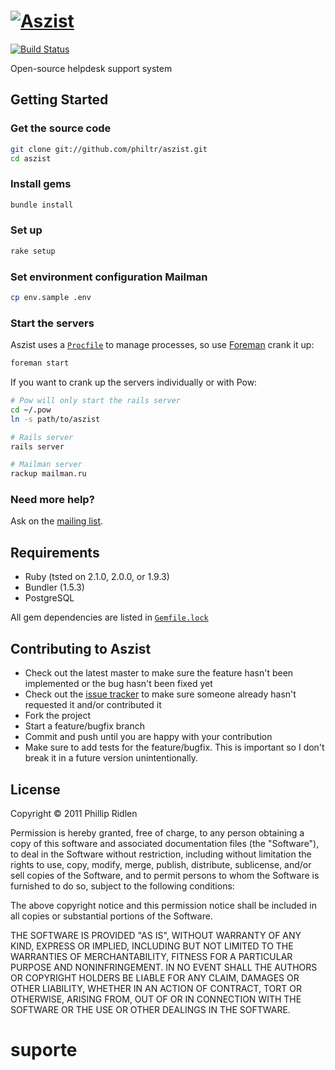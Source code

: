 # [![Aszist](http://aszist.s3.amazonaws.com/logo/aszist_med.png)](http://philtr.github.io/aszist/)

[![Build Status](https://travis-ci.org/philtr/aszist.png?branch=master)](https://travis-ci.org/philtr/aszist)

Open-source helpdesk support system

## Getting Started

### Get the source code

```bash
git clone git://github.com/philtr/aszist.git
cd aszist
```

### Install gems

```bash
bundle install
```

### Set up

```bash
rake setup
```

### Set environment configuration Mailman

```bash
cp env.sample .env
```

### Start the servers

Aszist uses a
[`Procfile`](https://github.com/philtr/aszist/blob/master/Procfile) to manage
processes, so use [Foreman](http://ddollar.github.com/foreman/) crank it up:

```bash
foreman start
```

If you want to crank up the servers individually or with Pow:

```bash
# Pow will only start the rails server
cd ~/.pow
ln -s path/to/aszist

# Rails server
rails server

# Mailman server
rackup mailman.ru
```

### Need more help?

Ask on the [mailing list](http://groups.google.com/group/aszist).

## Requirements

* Ruby (tsted on 2.1.0, 2.0.0, or 1.9.3)
* Bundler (1.5.3)
* PostgreSQL

All gem dependencies are listed in [`Gemfile.lock`](https://github.com/philtr/aszist/blob/master/Gemfile.lock)

## Contributing to Aszist

* Check out the latest master to make sure the feature hasn't been implemented
  or the bug hasn't been fixed yet
* Check out the [issue tracker](http://github.com/philtr/aszist/issues) to make
  sure someone already hasn't requested it and/or contributed it
* Fork the project
* Start a feature/bugfix branch
* Commit and push until you are happy with your contribution
* Make sure to add tests for the feature/bugfix. This is important so I don't
  break it in a future version unintentionally.

## License

Copyright &copy; 2011 Phillip Ridlen

Permission is hereby granted, free of charge, to any person obtaining a copy
of this software and associated documentation files (the "Software"), to deal
in the Software without restriction, including without limitation the rights
to use, copy, modify, merge, publish, distribute, sublicense, and/or sell
copies of the Software, and to permit persons to whom the Software is
furnished to do so, subject to the following conditions:

The above copyright notice and this permission notice shall be included in all
copies or substantial portions of the Software.

THE SOFTWARE IS PROVIDED "AS IS", WITHOUT WARRANTY OF ANY KIND, EXPRESS OR
IMPLIED, INCLUDING BUT NOT LIMITED TO THE WARRANTIES OF MERCHANTABILITY,
FITNESS FOR A PARTICULAR PURPOSE AND NONINFRINGEMENT. IN NO EVENT SHALL THE
AUTHORS OR COPYRIGHT HOLDERS BE LIABLE FOR ANY CLAIM, DAMAGES OR OTHER
LIABILITY, WHETHER IN AN ACTION OF CONTRACT, TORT OR OTHERWISE, ARISING FROM,
OUT OF OR IN CONNECTION WITH THE SOFTWARE OR THE USE OR OTHER DEALINGS IN THE
SOFTWARE.
# suporte
